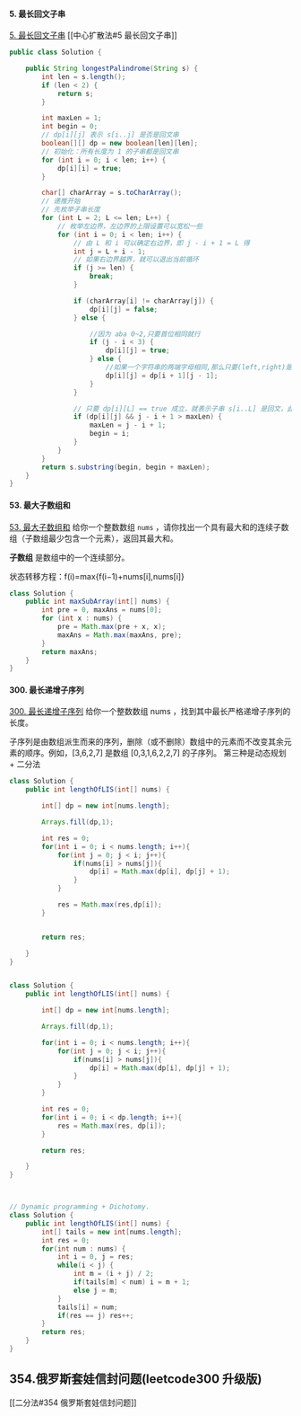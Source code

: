 #### 5. 最长回文子串
[5. 最长回文子串](https://leetcode-cn.com/problems/longest-palindromic-substring/)
[[中心扩散法#5 最长回文子串]]
```java
public class Solution {

    public String longestPalindrome(String s) {
        int len = s.length();
        if (len < 2) {
            return s;
        }

        int maxLen = 1;
        int begin = 0;
        // dp[i][j] 表示 s[i..j] 是否是回文串
        boolean[][] dp = new boolean[len][len];
        // 初始化：所有长度为 1 的子串都是回文串
        for (int i = 0; i < len; i++) {
            dp[i][i] = true;
        }

        char[] charArray = s.toCharArray();
        // 递推开始
        // 先枚举子串长度
        for (int L = 2; L <= len; L++) {
            // 枚举左边界，左边界的上限设置可以宽松一些
            for (int i = 0; i < len; i++) {
                // 由 L 和 i 可以确定右边界，即 j - i + 1 = L 得
                int j = L + i - 1;
                // 如果右边界越界，就可以退出当前循环
                if (j >= len) {
                    break;
                }

                if (charArray[i] != charArray[j]) {
                    dp[i][j] = false;
                } else {

                    //因为 aba 0~2,只要首位相同就行
                    if (j - i < 3) {
                        dp[i][j] = true;
                    } else {
                        //如果一个字符串的两端字母相同,那么只要(left,right)是true,[left,right]就是回文
                        dp[i][j] = dp[i + 1][j - 1];
                    }
                }

                // 只要 dp[i][L] == true 成立，就表示子串 s[i..L] 是回文，此时记录回文长度和起始位置
                if (dp[i][j] && j - i + 1 > maxLen) {
                    maxLen = j - i + 1;
                    begin = i;
                }
            }
        }
        return s.substring(begin, begin + maxLen);
    }
}
```



#### 53. 最大子数组和
[53. 最大子数组和](https://leetcode-cn.com/problems/maximum-subarray/)
给你一个整数数组 `nums` ，请你找出一个具有最大和的连续子数组（子数组最少包含一个元素），返回其最大和。

**子数组** 是数组中的一个连续部分。

状态转移方程：f(i)=max{f(i−1)+nums[i],nums[i]}
```java
class Solution {
    public int maxSubArray(int[] nums) {
        int pre = 0, maxAns = nums[0];
        for (int x : nums) {
            pre = Math.max(pre + x, x);
            maxAns = Math.max(maxAns, pre);
        }
        return maxAns;
    }
}
```
#### 300. 最长递增子序列
[300. 最长递增子序列](https://leetcode-cn.com/problems/longest-increasing-subsequence/)
给你一个整数数组 nums ，找到其中最长严格递增子序列的长度。

子序列是由数组派生而来的序列，删除（或不删除）数组中的元素而不改变其余元素的顺序。例如，[3,6,2,7] 是数组 [0,3,1,6,2,2,7] 的子序列。
第三种是动态规划 + 二分法

```java
class Solution {
    public int lengthOfLIS(int[] nums) {

        int[] dp = new int[nums.length];

        Arrays.fill(dp,1);

        int res = 0;
        for(int i = 0; i < nums.length; i++){
            for(int j = 0; j < i; j++){
                if(nums[i] > nums[j]){
                    dp[i] = Math.max(dp[i], dp[j] + 1);
                }
            }

            res = Math.max(res,dp[i]);
        }


        return res;

    }
}


class Solution {
    public int lengthOfLIS(int[] nums) {

        int[] dp = new int[nums.length];

        Arrays.fill(dp,1);

        for(int i = 0; i < nums.length; i++){
            for(int j = 0; j < i; j++){
                if(nums[i] > nums[j]){
                    dp[i] = Math.max(dp[i], dp[j] + 1);
                }
            }
        }

        int res = 0;
        for(int i = 0; i < dp.length; i++){
            res = Math.max(res, dp[i]);
        }

        return res;

    }
}



// Dynamic programming + Dichotomy.
class Solution {
    public int lengthOfLIS(int[] nums) {
        int[] tails = new int[nums.length];
        int res = 0;
        for(int num : nums) {
            int i = 0, j = res;
            while(i < j) {
                int m = (i + j) / 2;
                if(tails[m] < num) i = m + 1;
                else j = m;
            }
            tails[i] = num;
            if(res == j) res++;
        }
        return res;
    }
}

```
## 354.俄罗斯套娃信封问题(leetcode300 升级版)
[[二分法#354 俄罗斯套娃信封问题]]